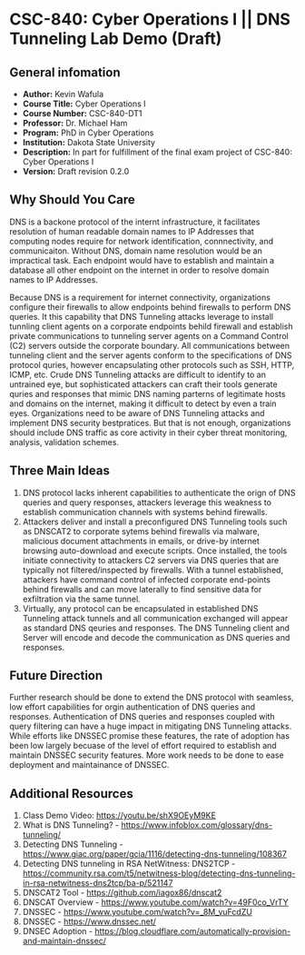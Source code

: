 # CSC-840: Cyber Operations I || DNS Tunneling Lab Demo (Draft)

## General infomation
- **Author:**  Kevin Wafula
- **Course Title:** Cyber Operations I
- **Course Number:** CSC-840-DT1
- **Professor:** Dr. Michael Ham
- **Program:** PhD in Cyber Operations
- **Institution:** Dakota State University  
- **Description:** In part for fulfillment of the final exam project of CSC-840: Cyber Operations I
- **Version:** Draft revision 0.2.0

## Why Should You Care
DNS is a backone protocol of the internt infrastructure, it facilitates resolution of human readable domain names to IP Addresses that computing nodes require for network identification, connnectivity, and communicaiton. Without DNS, domain name resolution would be an impractical task. Each endpoint would have to establish and maintain a database all other endpoint on the internet in order to resolve domain names to IP Addresses. 

Because DNS is a requirement for internet connectivity, organizations configure their firewalls to allow endpoints behind firewalls to perform DNS queries. It this capability that DNS Tunneling attacks leverage to install tunnling client agents on a corporate endpoints behild firewall and establish private communications to tunneling server agents on a Command Control (C2) servers outside the corporate boundary. All communications between tunneling client and the server agents conform to the specifications of DNS protocol quries, however encapsulating other protocols such as SSH, HTTP, ICMP, etc. Crude DNS Tunneling attacks are difficult to identify to an untrained eye, but sophisticated attackers can craft their tools generate quries and responses that mimic DNS naming parterns of legitimate hosts and domains on the internet, making it difficult to detect by even a train eyes. Organizations need to be aware of DNS Tunneling attacks and implement DNS security bestpratices. But that is not enough, organizations should include DNS traffic as core activity in their cyber threat monitoring, analysis, validation schemes.

## Three Main Ideas
1. DNS protocol lacks inherent capabilities to authenticate the orign of DNS queries and query responses, attackers leverage this weakness to establish communication channels with systems behind firewalls.
2. Attackers deliver and install a preconfigured DNS Tunneling tools such as DNSCAT2 to corporate sytems behind firewalls via malware, malicious document attachments in emails, or drive-by internet browsing auto-download and execute scripts. Once installed, the tools initiate connectivity to attackers C2 servers via DNS queries that are typically not filtered/inspected by firewalls. With a tunnel established, attackers have command control of infected corporate end-points behind firewalls and can move laterally to find sensitive data for exfiltration via the same tunnel.
3. Virtually, any protocol can be encapsulated in established DNS Tunneling attack tunnels and all communication exchanged will appear as standard DNS qeuries and responses. The DNS Tunneling client and Server will encode and decode the communication as DNS queries and responses.

## Future Direction
Further research should be done to extend the DNS protocol with seamless, low effort capabilities for orgin authentication of DNS queries and responses. Authentication of DNS queries and responses coupled with query filtering can have a huge impact in mitigating DNS Tunneling attacks. While efforts like DNSSEC promise these features, the rate of adoption has been low largely becuase of the level of effort required to establish and maintain DNSSEC security features. More work needs to be done to ease deployment and maintainance of DNSSEC.

## Additional Resources
1. Class Demo Video: https://youtu.be/shX9OEyM9KE
2. What is DNS Tunneling? - https://www.infoblox.com/glossary/dns-tunneling/
3. Detecting DNS Tunneling - https://www.giac.org/paper/gcia/1116/detecting-dns-tunneling/108367
4. Detecting DNS tunneling in RSA NetWitness: DNS2TCP - https://community.rsa.com/t5/netwitness-blog/detecting-dns-tunneling-in-rsa-netwitness-dns2tcp/ba-p/521147
5. DNSCAT2 Tool - https://github.com/iagox86/dnscat2
6. DNSCAT Overview - https://www.youtube.com/watch?v=49F0co_VrTY
7. DNSSEC - https://www.youtube.com/watch?v=_8M_vuFcdZU
8. DNSSEC - https://www.dnssec.net/
9. DNSEC Adoption - https://blog.cloudflare.com/automatically-provision-and-maintain-dnssec/
